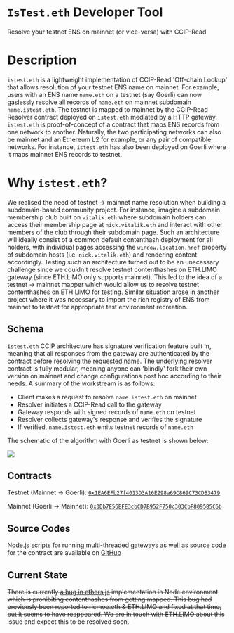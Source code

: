 # `IsTest.eth` Developer Tool

Resolve your testnet ENS on mainnet (or vice-versa) with CCIP-Read.

# Description

`istest.eth` is a lightweight implementation of CCIP-Read 'Off-chain Lookup' that allows resolution of your testnet ENS name on mainnet. For example, users with an ENS name `name.eth` on a testnet (say Goerli) can now gaslessly resolve all records of `name.eth` on mainnet subdomain `name.istest.eth`. The testnet is mapped to mainnet by the CCIP-Read Resolver contract deployed on `istest.eth` mediated by a HTTP gateway. `istest.eth` is proof-of-concept of a contract that maps ENS records from one network to another. Naturally, the two participating networks can also be mainnet and an Ethereum L2 for example, or any pair of compatible networks. For instance, `istest.eth` has also been deployed on Goerli where it maps mainnet ENS records to testnet.

# Why `istest.eth`?

We realised the need of testnet → mainnet name resolution when building a subdomain-based community project. For instance, imagine a subdomain membership club built on `vitalik.eth` where subdomain holders can access their membership page at `nick.vitalik.eth` and interact with other members of the club through their subdomain page. Such an architecture will ideally consist of a common default contenthash deployment for all holders, with individual pages accessing the `window.location.href` property of subdomain hosts (i.e. `nick.vitalik.eth`) and rendering content accordingly. Testing such an architecture turned out to be an unecessary challenge since we couldn't resolve testnet contenthashes on ETH.LIMO gateway (since ETH.LIMO only supports mainnet). This led to the idea of a testnet → mainnet mapper which would allow us to resolve testnet contenthashes on ETH.LIMO for testing. Similar situation arose in another project where it was necessary to import the rich registry of ENS from mainnet to testnet for appropriate test environment recreation.

## Schema

`istest.eth` CCIP architecture has signature verification feature built in, meaning that all responses from the gateway are authenticated by the contract before resolving the requested name. The underlying resolver contract is fully modular, meaning anyone can 'blindly' fork their own version on mainnet and change configurations post hoc according to their needs. A summary of the workstream is as follows:

- Client makes a request to resolve `name.istest.eth` on mainnet
- Resolver initiates a CCIP-Read call to the gateway
- Gateway responds with signed records of `name.eth` on testnet
- Resolver collects gateway's response and verifies the signature
- If verified, `name.istest.eth` emits testnet records of `name.eth`

The schematic of the algorithm with Goerli as testnet is shown below:

![](https://raw.githubusercontent.com/bensyc/istest-eth/master/resources/schematic.png)

## Contracts

Testnet (Mainnet → Goerli): [`0x1EA6EFb27f4013D3A16E298a69C869C73CDB3479`](https://goerli.etherscan.io/address/0x1EA6EFb27f4013D3A16E298a69C869C73CDB3479#code)

Mainnet (Goerli → Mainnet): [`0x0Db7E56BFE3cbCD7B952F750c303CbF809585C6b`](https://etherscan.io/address/0x0Db7E56BFE3cbCD7B952F750c303CbF809585C6b#code)

## Source Codes

Node.js scripts for running multi-threaded gateways as well as source code for the contract are available on [GitHub](https://github.com/bensyc/istest-eth)

## Current State

~~There is currently [a bug in ethers.js](https://github.com/ethers-io/ethers.js/issues/3341) implementation in Node environment which is prohibiting contenthashes from getting mapped. This bug had previously been reported to ricmoo.eth & ETH.LIMO and fixed at that time, but it seems to have reappeared. We are in touch with ETH.LIMO about this issue and expect this to be resolved soon.~~
